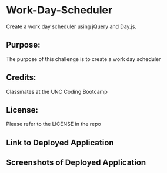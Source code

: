 # Work-Day-Scheduler
Create a work day scheduler using jQuery and Day.js.

## Purpose:
The purpose of this challenge is to create a work day scheduler 

## Credits:
Classmates at the UNC Coding Bootcamp

## License: 
Please refer to the LICENSE in the repo

## Link to Deployed Application


## Screenshots of Deployed Application
